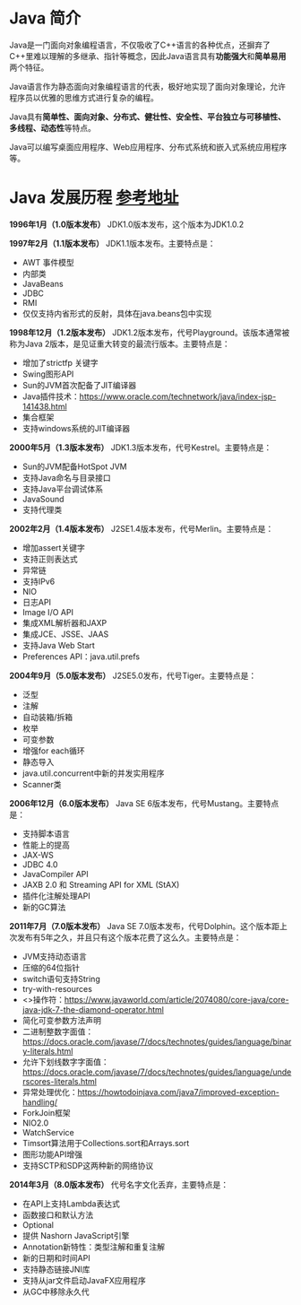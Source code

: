 # Java 简介
Java是一门面向对象编程语言，不仅吸收了C++语言的各种优点，还摒弃了C++里难以理解的多继承、指针等概念，因此Java语言具有**功能强大**和**简单易用**两个特征。

Java语言作为静态面向对象编程语言的代表，极好地实现了面向对象理论，允许程序员以优雅的思维方式进行复杂的编程。

Java具有**简单性、面向对象、分布式、健壮性、安全性、平台独立与可移植性、多线程、动态性**等特点。

Java可以编写桌面应用程序、Web应用程序、分布式系统和嵌入式系统应用程序等。

# Java 发展历程 [参考地址](https://www.cnblogs.com/springmorning/p/10253223.html)
**1996年1月（1.0版本发布）**
JDK1.0版本发布，这个版本为JDK1.0.2

**1997年2月（1.1版本发布）**
JDK1.1版本发布。主要特点是：
- AWT 事件模型
- 内部类
- JavaBeans
- JDBC
- RMI
- 仅仅支持内省形式的反射，具体在java.beans包中实现

**1998年12月（1.2版本发布）**
JDK1.2版本发布，代号Playground。该版本通常被称为Java 2版本，是见证重大转变的最流行版本。主要特点是：
- 增加了strictfp 关键字
- Swing图形API
- Sun的JVM首次配备了JIT编译器
- Java插件技术：https://www.oracle.com/technetwork/java/index-jsp-141438.html
- 集合框架
- 支持windows系统的JIT编译器

**2000年5月（1.3版本发布）**
JDK1.3版本发布，代号Kestrel。主要特点是：
- Sun的JVM配备HotSpot JVM
- 支持Java命名与目录接口
- 支持Java平台调试体系
- JavaSound
- 支持代理类

**2002年2月（1.4版本发布）**
J2SE1.4版本发布，代号Merlin。主要特点是：
- 增加assert关键字
- 支持正则表达式
- 异常链
- 支持IPv6
- NIO
- 日志API
- Image I/O API
- 集成XML解析器和JAXP
- 集成JCE、JSSE、JAAS
- 支持Java Web Start
- Preferences API：java.util.prefs

**2004年9月（5.0版本发布）**
J2SE5.0发布，代号Tiger。主要特点是：
- 泛型
- 注解
- 自动装箱/拆箱
- 枚举
- 可变参数
- 增强for each循环
- 静态导入
- java.util.concurrent中新的并发实用程序
- Scanner类

**2006年12月（6.0版本发布）**
Java SE 6版本发布，代号Mustang。主要特点是：
- 支持脚本语言
- 性能上的提高
- JAX-WS
- JDBC 4.0
- JavaCompiler API
- JAXB 2.0 和 Streaming API for XML (StAX)
- 插件化注解处理API
- 新的GC算法

**2011年7月（7.0版本发布）**
Java SE 7.0版本发布，代号Dolphin。这个版本距上次发布有5年之久，并且只有这个版本花费了这么久。主要特点是：
- JVM支持动态语言
- 压缩的64位指针
- switch语句支持String
- try-with-resources
- <>操作符：https://www.javaworld.com/article/2074080/core-java/core-java-jdk-7-the-diamond-operator.html
- 简化可变参数方法声明
- 二进制整数字面值：https://docs.oracle.com/javase/7/docs/technotes/guides/language/binary-literals.html
- 允许下划线数字字面值：https://docs.oracle.com/javase/7/docs/technotes/guides/language/underscores-literals.html
- 异常处理优化：https://howtodoinjava.com/java7/improved-exception-handling/
- ForkJoin框架
- NIO2.0
- WatchService
- Timsort算法用于Collections.sort和Arrays.sort
- 图形功能API增强
- 支持SCTP和SDP这两种新的网络协议

**2014年3月（8.0版本发布）**
代号名字文化丢弃，主要特点是：
- 在API上支持Lambda表达式
- 函数接口和默认方法
- Optional
- 提供 Nashorn JavaScript引擎
- Annotation新特性：类型注解和重复注解
- 新的日期和时间API
- 支持静态链接JNI库
- 支持从jar文件启动JavaFX应用程序
- 从GC中移除永久代